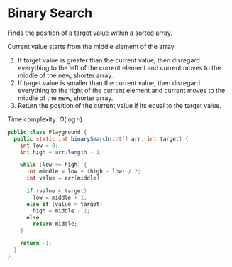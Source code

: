 # Binary Search

Finds the position of a target value within a sorted array.

Current value starts from the middle element of the array. 

1. If target value is greater than the current value, then disregard everything to the left of the current element and current moves to the middle of the new, shorter array.
2. If target value is smaller than the current value, then disregard everything to the right of the current element and current moves to the middle of the new, shorter array.
3. Return the position of the current value if its equal to the target value.

Time complexity: $O(\log n)$

```java
public class Playground {
  public static int binarySearch(int[] arr, int target) {
    int low = 0;
    int high = arr.length - 1;

    while (low <= high) {
      int middle = low + (high - low) / 2;
      int value = arr[middle];

      if (value < target)
        low = middle + 1;
      else if (value > target)
        high = middle - 1;
      else
        return middle;
    }

    return -1;
  }
}
```
